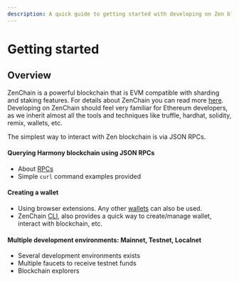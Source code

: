 ```yaml
---
description: A quick guide to getting started with developing on Zen blockchain.
---
```


# Getting started

## Overview

ZenChain is a powerful blockchain that is EVM compatible with sharding and staking features. For details about ZenChain you can read more [here](https://docs.zenchain.co). Developing on ZenChain should feel very familiar for Ethereum developers, as we inherit almost all the tools and techniques like truffle, hardhat, solidity, remix, wallets, etc.

The simplest way to interact with Zen blockchain is via JSON RPCs.

#### Querying Harmony blockchain using JSON RPCs

* About [RPCs](api.md)
* Simple `curl` command examples provided

#### Creating a wallet 

* Using browser extensions. Any other [wallets](network/holders/browser-extension-wallets/) can also be used.
* ZenChain [CLI](network/holders/zenchain-cli/), also provides a quick way to create/manage wallet, interact with blockchain, etc.

#### Multiple development environments: Mainnet, Testnet, Localnet

* Several development environments exists
* Multiple faucets to receive testnet funds
* Blockchain explorers

